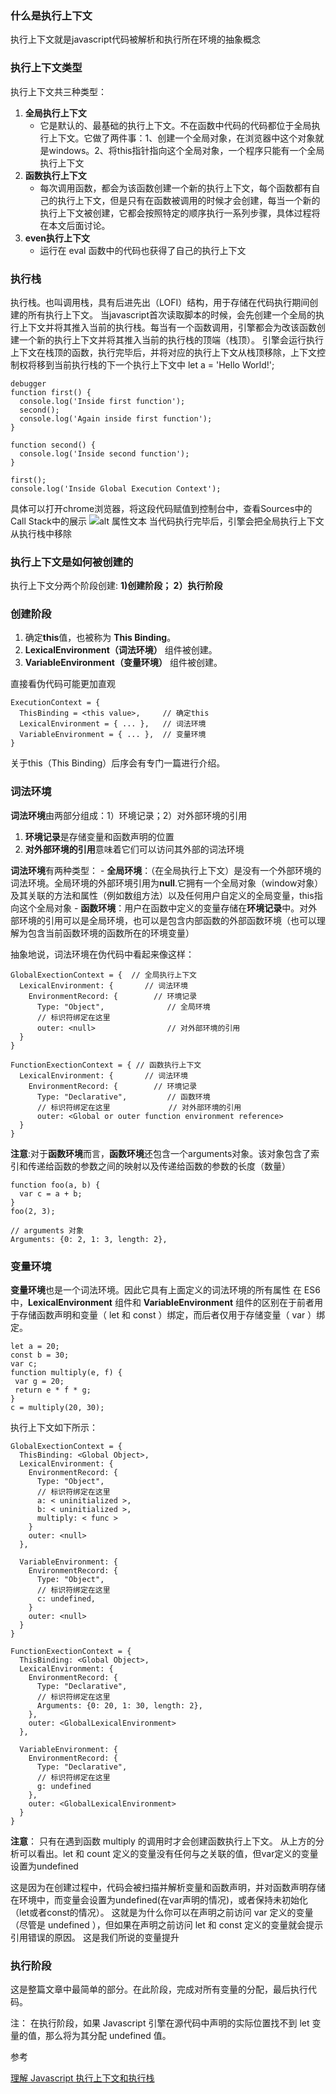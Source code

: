### **什么是执行上下文**
执行上下文就是javascript代码被解析和执行所在环境的抽象概念

### **执行上下文类型**
执行上下文共三种类型：

1. **全局执行上下文**
    - 它是默认的、最基础的执行上下文。不在函数中代码的代码都位于全局执行上下文。它做了两件事：1、创建一个全局对象，在浏览器中这个对象就是windows。2、将this指针指向这个全局对象，一个程序只能有一个全局执行上下文
2. **函数执行上下文**
    - 每次调用函数，都会为该函数创建一个新的执行上下文，每个函数都有自己的执行上下文，但是只有在函数被调用的时候才会创建，每当一个新的执行上下文被创建，它都会按照特定的顺序执行一系列步骤，具体过程将在本文后面讨论。
3. **even执行上下文**
    -  运行在 eval 函数中的代码也获得了自己的执行上下文

### **执行栈**
执行栈。也叫调用栈，具有后进先出（LOFI）结构，用于存储在代码执行期间创建的所有执行上下文。
当javascript首次读取脚本的时候，会先创建一个全局的执行上下文并将其推入当前的执行栈。每当有一个函数调用，引擎都会为改该函数创建一个新的执行上下文并将其推入当前的执行栈的顶端（栈顶）。
引擎会运行执行上下文在栈顶的函数，执行完毕后，并将对应的执行上下文从栈顶移除，上下文控制权将移到当前执行栈的下一个执行上下文中
let a = 'Hello World!';

```
debugger
function first() {  
  console.log('Inside first function');  
  second();  
  console.log('Again inside first function');  
}

function second() {  
  console.log('Inside second function');  
}

first();  
console.log('Inside Global Execution Context');
```
具体可以打开chrome浏览器，将这段代码赋值到控制台中，查看Sources中的Call Stack中的展示
![alt 属性文本](https://user-gold-cdn.xitu.io/2018/11/5/166e258e1d0281a6?imageView2/0/w/1280/h/960/format/webp/ignore-error/1)
当代码执行完毕后，引擎会把全局执行上下文从执行栈中移除

### **执行上下文是如何被创建的**

执行上下文分两个阶段创建: **1)创建阶段； 2）执行阶段**

### **创建阶段**
1. 确定**this**值，也被称为 **This Binding**。
2. **LexicalEnvironment（词法环境）** 组件被创建。
3. **VariableEnvironment（变量环境）** 组件被创建。

直接看伪代码可能更加直观

```
ExecutionContext = {  
  ThisBinding = <this value>,     // 确定this 
  LexicalEnvironment = { ... },   // 词法环境
  VariableEnvironment = { ... },  // 变量环境
}
```
关于this（This Binding）后序会有专门一篇进行介绍。

### **词法环境**
**词法环境**由两部分组成：1）环境记录；2）对外部环境的引用
1. **环境记录**是存储变量和函数声明的位置
2. **对外部环境的引用**意味着它们可以访问其外部的词法环境

**词法环境**有两种类型：
    - **全局环境**：（在全局执行上下文）是没有一个外部环境的词法环境。全局环境的外部环境引用为**null**.它拥有一个全局对象（window对象）及其关联的方法和属性（例如数组方法）以及任何用户自定义的全局变量，this指向这个全局对象
    - **函数环境**：用户在函数中定义的变量存储在**环境记录**中。对外部环境的引用可以是全局环境，也可以是包含内部函数的外部函数环境（也可以理解为包含当前函数环境的函数所在的环境变量）

抽象地说，词法环境在伪代码中看起来像这样：
```
GlobalExectionContext = {  // 全局执行上下文
  LexicalEnvironment: {    	  // 词法环境
    EnvironmentRecord: {   		// 环境记录
      Type: "Object",      		   // 全局环境
      // 标识符绑定在这里 
      outer: <null>  	   		   // 对外部环境的引用
  }  
}

FunctionExectionContext = { // 函数执行上下文
  LexicalEnvironment: {  	  // 词法环境
    EnvironmentRecord: {  		// 环境记录
      Type: "Declarative",  	   // 函数环境
      // 标识符绑定在这里 			  // 对外部环境的引用
      outer: <Global or outer function environment reference>  
  }  
}
```
**注意**:对于**函数环境**而言，**函数环境**还包含一个arguments对象。该对象包含了索引和传递给函数的参数之间的映射以及传递给函数的参数的长度（数量）
```
function foo(a, b) {  
  var c = a + b;  
}  
foo(2, 3);

// arguments 对象  
Arguments: {0: 2, 1: 3, length: 2},
```
### **变量环境**
**变量环境**也是一个词法环境。因此它具有上面定义的词法环境的所有属性
在 ES6 中，**LexicalEnvironment** 组件和 **VariableEnvironment** 组件的区别在于前者用于存储函数声明和变量（ let 和 const ）绑定，而后者仅用于存储变量（ var ）绑定。
```
let a = 20;  
const b = 30;  
var c;
function multiply(e, f) {  
 var g = 20;  
 return e * f * g;  
}
c = multiply(20, 30);
```
执行上下文如下所示：
```
GlobalExectionContext = {
  ThisBinding: <Global Object>,
  LexicalEnvironment: {  
    EnvironmentRecord: {  
      Type: "Object",  
      // 标识符绑定在这里  
      a: < uninitialized >,  
      b: < uninitialized >,  
      multiply: < func >  
    }  
    outer: <null>  
  },

  VariableEnvironment: {  
    EnvironmentRecord: {  
      Type: "Object",  
      // 标识符绑定在这里  
      c: undefined,  
    }  
    outer: <null>  
  }  
}

FunctionExectionContext = {  
  ThisBinding: <Global Object>,
  LexicalEnvironment: {  
    EnvironmentRecord: {  
      Type: "Declarative",  
      // 标识符绑定在这里  
      Arguments: {0: 20, 1: 30, length: 2},  
    },  
    outer: <GlobalLexicalEnvironment>  
  },

  VariableEnvironment: {  
    EnvironmentRecord: {  
      Type: "Declarative",  
      // 标识符绑定在这里  
      g: undefined  
    },  
    outer: <GlobalLexicalEnvironment>  
  }  
}
```
**注意**： 只有在遇到函数 multiply 的调用时才会创建函数执行上下文。
从上方的分析可以看出。let 和 count 定义的变量没有任何与之关联的值，但var定义的变量设置为undefined

这是因为在创建过程中，代码会被扫描并解析变量和函数声明，并对函数声明存储在环境中，而变量会设置为undefined(在var声明的情况)，或者保持未初始化（let或者const的情况）。
这就是为什么你可以在声明之前访问 var 定义的变量（尽管是 undefined ），但如果在声明之前访问 let 和 const 定义的变量就会提示引用错误的原因。
这是我们所说的变量提升

### **执行阶段**
这是整篇文章中最简单的部分。在此阶段，完成对所有变量的分配，最后执行代码。

注： 在执行阶段，如果 Javascript 引擎在源代码中声明的实际位置找不到 let 变量的值，那么将为其分配 undefined 值。

参考

[理解 Javascript 执行上下文和执行栈](https://juejin.im/post/6844903704466833421#heading-6)
